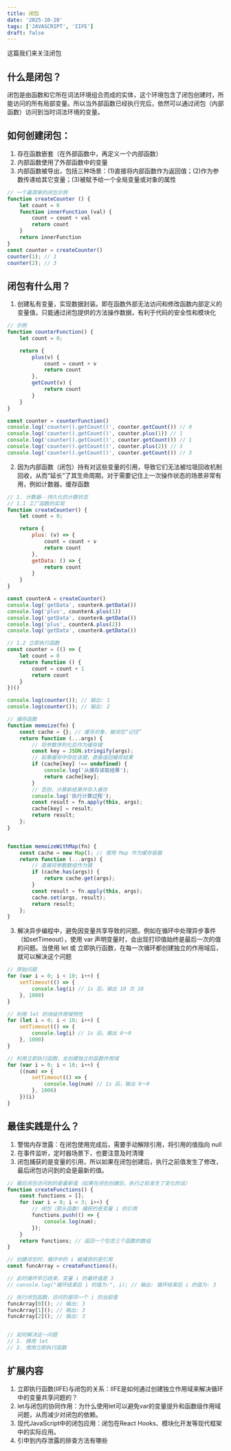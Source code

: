 ```yaml
---
title: 闭包
date: '2025-10-20'
tags: ['JAVASCRIPT', 'IIFE']
draft: false
---
```


这篇我们来关注闭包

## 什么是闭包？
闭包是由函数和它所在词法环境组合而成的实体，这个环境包含了闭包创建时，所能访问的所有局部变量。所以当外部函数已经执行完后，依然可以通过闭包（内部函数）访问到当时词法环境的变量。

## 如何创建闭包：
1. 存在函数嵌套（在外部函数中，再定义一个内部函数）
2. 内部函数使用了外部函数中的变量
3. 内部函数被导出，包括三种场景：(1)直接将内部函数作为返回值；(2)作为参数传递给其它变量；(3)被赋予给一个全局变量或对象的属性
```js
// 一个最简单的闭包示例
function createCounter () {
    let count = 0
    function innerFunction (val) {
        count = count + val
        return count
    }
    return innerFunction
}
const counter = createCounter()
counter(1); // 1
counter(2); // 3
```

## 闭包有什么用？
1. 创建私有变量，实现数据封装。即在函数外部无法访问和修改函数内部定义的变量值，只能通过闭包提供的方法操作数据，有利于代码的安全性和模块化
```js
// 示例
function counterFunction() {
    let count = 0;

    return {
        plus(v) {
            count = count + v
            return count
        },
        getCount(v) {
            return count
        }
    }
}

const counter = counterFunction()
console.log('counter().getCount()', counter.getCount()) // 0
console.log('counter().getCount()', counter.plus(1)) // 1
console.log('counter().getCount()', counter.getCount()) // 1
console.log('counter().getCount()', counter.plus(2)) // 3
console.log('counter().getCount()', counter.getCount()) // 3
```
2. 因为内部函数（闭包）持有对这些变量的引用，导致它们无法被垃圾回收机制回收，从而“延长”了其生命周期，对于需要记住上一次操作状态的场景非常有用，例如计数器，缓存函数
```js
// 1. 计数器--持久化的计数状态
// 1.1 工厂函数的实现
function createCounter() {
    let count = 0;

    return {
        plus: (v) => {
            count = count + v
            return count
        },
        getData: () => {
            return count
        }
    }
}

const counterA = createCounter()
console.log('getData', counterA.getData())
console.log('plus', counterA.plus(1))
console.log('getData', counterA.getData())
console.log('plus', counterA.plus(2))
console.log('getData', counterA.getData())

// 1.2 立即执行函数
const counter = (() => {
    let count = 0
    return function () {
        count = count + 1
        return count
    }
})()

console.log(counter()); // 输出: 1
console.log(counter()); // 输出: 2
```

```js
// 缓存函数
function memoize(fn) {
    const cache = {}; // 缓存对象，被闭包“记住”
    return function (...args) {
        // 将参数序列化后作为缓存键
        const key = JSON.stringify(args);
        // 如果缓存中存在该键，直接返回缓存结果
        if (cache[key] !== undefined) {
            console.log('从缓存读取结果');
            return cache[key];
        }
        // 否则，计算新结果并存入缓存
        console.log('执行计算过程');
        const result = fn.apply(this, args);
        cache[key] = result;
        return result;
    };
}


function memoizeWithMap(fn) {
    const cache = new Map(); // 使用 Map 作为缓存容器
    return function (...args) {
        // 直接将参数数组作为键
        if (cache.has(args)) {
            return cache.get(args);
        }
        const result = fn.apply(this, args);
        cache.set(args, result);
        return result;
    };
}
```
3. 解决异步编程中，避免因变量共享导致的问题。例如在循环中处理异步事件（如setTimeout），使用 var 声明变量时，会出现打印值始终是最后一次的值的问题。当使用 let 或 立即执行函数，在每一次循环都创建独立的作用域后，就可以解决这个问题
```js
// 原始问题
for (var i = 0; i < 10; i++) {
    setTimeout(() => {
        console.log(i) // 1s 后，输出 10 次 10
    }, 1000)
}

// 利用 let 的块级作用域特性
for (let i = 0; i < 10; i++) {
    setTimeout(() => {
        console.log(i) // 1s 后，输出 0～9
    }, 1000)
}

// 利用立即执行函数，会创建独立的函数作用域
for (var i = 0; i < 10; i++) {
    ((num) => {
        setTimeout(() => {
            console.log(num) // 1s 后，输出 0～9
        }, 1000)
    })(i)
}
```

## 最佳实践是什么？
1. 警惕内存泄露：在闭包使用完成后，需要手动解除引用，将引用的值指向 null
2. 在事件监听，定时器场景下，也要注意及时清理
3. 闭包捕获的是变量的引用，所以如果在闭包创建后，执行之前值发生了修改，最后闭包访问到的会是最新的值。
```js
// 最后闭包访问到的是最新值（如果在闭包创建后，执行之前发生了变化的话）
function createFunctions() {
    const functions = [];
    for (var i = 0; i < 3; i++) {
        // 闭包（箭头函数）捕获的是变量 i 的引用
        functions.push(() => {
            console.log(num);
        });
    }
    return functions; // 返回一个包含三个函数的数组
}

// 创建闭包时，循环中的 i 被捕获的是引用
const funcArray = createFunctions();

// 此时循环早已结束，变量 i 的最终值是 3
// console.log("循环结束后 i 的值为:", i); // 输出: 循环结束后 i 的值为: 3

// 执行闭包函数，访问的是同一个 i 的当前值
funcArray[0](); // 输出: 3
funcArray[1](); // 输出: 3
funcArray[2](); // 输出: 3


// 如何解决这一问题
// 1. 换用 let
// 2. 使用立即执行函数
```

## 扩展内容
1. 立即执行函数(IIFE)与闭包的关系​：IIFE是如何通过创建独立作用域来解决循环中的变量共享问题的？
2. let与闭包的协同作用​：为什么使用let可以避免var的变量提升和函数级作用域问题，从而减少对闭包的依赖。
3. 现代JavaScript中的闭包应用​：闭包在React Hooks、模块化开发等现代框架中的实际应用。
4. 引申到内存泄露的排查方法有哪些